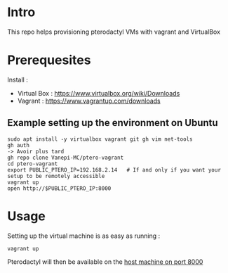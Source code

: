 # Intro

This repo helps provisioning pterodactyl VMs with vagrant and VirtualBox

# Prerequesites

Install :

- Virtual Box : https://www.virtualbox.org/wiki/Downloads
- Vagrant : https://www.vagrantup.com/downloads

## Example setting up the environment on Ubuntu
```shell
sudo apt install -y virtualbox vagrant git gh vim net-tools
gh auth
-> Avoir plus tard
gh repo clone Vanepi-MC/ptero-vagrant
cd ptero-vagrant
export PUBLIC_PTERO_IP=192.168.2.14   # If and only if you want your setup to be remotely accessible
vagrant up
open http://$PUBLIC_PTERO_IP:8000
```

# Usage

Setting up the virtual machine is as easy as running :

```shell
vagrant up
```

Pterodactyl will then be available on the [host machine on port 8000](http://localhost:8000)